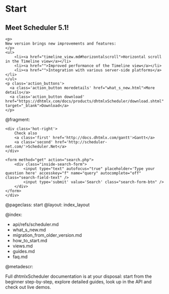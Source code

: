 Start
=====
<div class="newsblock">
    <h2>Meet Scheduler 5.1!</h2>
    
    <p>
    New version brings new improvements and features:
    </p>
    <ul>
        <li><a href="timeline_view.md#horizontalscroll">Horizontal scroll in the Timeline view</a></li>
        <li><a href="">Improved performance of the Timeline view</a></li>
        <li><a href="">Integration with various server-side platforms</a></li>
    </ul>
    <p class='action_buttons'>
      <a class='action_button moredetails' href="what_s_new.html">More details</a>
      <a class='action_button download' href="https://dhtmlx.com/docs/products/dhtmlxScheduler/download.shtml" target="_blank">Download</a>
    </p>
</div>

<div class='hands'></div>
<div class='tablet'></div>

@fragment: <div class='hot-news'>
	<div class='inside-hot'>
    
    <div class='hot-right'>
    	Check also
    	<a class='first' href='http://docs.dhtmlx.com/gantt'>Gantt</a>
    	<a class='second' href='http://scheduler-net.com/'>Scheduler.Net</a>
	</div>
    
    <form method="get" action="search.php">
        <div class="inside-search-form">
            <input type="text" autofocus="true" placeholder='Type your question here' accesskey="f" name="query" autocomplete="off" class="search-field-text" />
            <input type='submit' value='Search' class="search-form-btn" />
        </div>
    </form>
    </div>
</div>



@pageclass: start
@layout: index_layout

@index:
- api/refs/scheduler.md
- what_s_new.md
- migration_from_older_version.md
- how_to_start.md
- views.md
- guides.md
- faq.md


@metadescr:

Full dhtmlxScheduler documentation is at your disposal: start from the beginner step-by-step, explore detailed guides, look up in the API and check out live demos.
